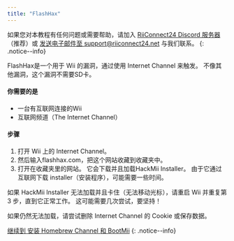 ```yaml
---
title: "FlashHax"
---
```


如果您对本教程有任何问题或需要帮助，请加入 [RiiConnect24 Discord 服务器](https://discord.gg/rc24)（推荐）或 [发送电子邮件至 support@riiconnect24.net](mailto:support@riiconnect24.net) 与我们联系。
{: .notice--info}

FlashHax是一个用于 Wii 的漏洞，通过使用 Internet Channel 来触发。 不像其他漏洞，这个漏洞不需要SD卡。

#### 你需要的是

- 一台有互联网连接的Wii
- 互联网频道（The Internet Channel）

#### 步骤

1. 打开 Wii 上的 Internet Channel。
2. 然后输入flashhax.com，把这个网站收藏到收藏夹中。
3. 打开在收藏夹里的网站。 它会下载并且加载HackMii Installer。 由于它通过互联网下载 installer（安装程序），可能需要一些时间。

如果 HackMii Installer 无法加载并且卡住（无法移动光标），请重启 Wii 并重复第 3 步，直到它正常工作。 这可能需要几次尝试，要坚持！

如果仍然无法加载，请尝试删除 Internet Channel 的 Cookie 或保存数据。

[继续到 安装 Homebrew Channel 和 BootMii](hbc)
{: .notice--info}
